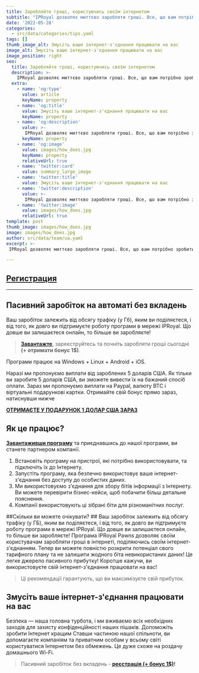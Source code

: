```yaml
---
title: Заробляйте гроші, користуючись своїм інтернетом
subtitle: "IPRoyal дозволяє миттєво заробляти гроші. Все, що вам потрібно зробити, щоб почати отримувати дохід, це створити безкоштовний обліковий запис і встановити наш додаток."
date: '2022-05-28'
categories:
  - src/data/categories/tips.yaml
tags: []
thumb_image_alt: Змусіть ваше інтернет-з'єднання працювати на вас
image_alt: Змусіть ваше інтернет-з'єднання працювати на вас
image_position: right
seo:
  title: Заробляйте гроші, користуючись своїм інтернетом
  description: >-
    IPRoyal дозволяє миттєво заробляти гроші. Все, що вам потрібно зробити, щоб почати отримувати дохід, це створити безкоштовний обліковий запис і встановити наш додаток.
  extra:
    - name: 'og:type'
      value: article
      keyName: property
    - name: 'og:title'
      value: Змусіть ваше інтернет-з'єднання працювати на вас
      keyName: property
    - name: 'og:description'
      value: >-
       IPRoyal дозволяє миттєво заробляти гроші. Все, що вам потрібно зробити, щоб почати отримувати дохід, це створити безкоштовний обліковий запис і встановити наш додаток.
      keyName: property
    - name: 'og:image'
      value: images/how_does.jpg
      keyName: property
      relativeUrl: true
    - name: 'twitter:card'
      value: summary_large_image
    - name: 'twitter:title'
      value: Змусіть ваше інтернет-з'єднання працювати на вас
    - name: 'twitter:description'
      value: >-
       IPRoyal дозволяє миттєво заробляти гроші. Все, що вам потрібно зробити, щоб почати отримувати дохід, це створити безкоштовний обліковий запис і встановити наш додаток.
    - name: 'twitter:image'
      value: images/how_does.jpg
      relativeUrl: true
template: post
thumb_image: images/how_does.jpg
image: images/how_does.jpg
author: src/data/team/ua.yaml
excerpt: >-
 IPRoyal дозволяє миттєво заробляти гроші. Все, що вам потрібно зробити, щоб почати отримувати дохід, це створити безкоштовний обліковий запис і встановити наш додаток.

---
```

## [Регистрация](https://bit.ly/3wUK8nZ "Регистрация")

----------

## Пасивний заробіток на автоматі без вкладень ##

Ваш заробіток залежить від обсягу трафіку (у Гб), яким ви поділяєтеся, і від того, як довго ви підтримуєте роботу програми в мережі IPRoyal. Що довше ви залишаєтеся онлайн, то більше ви заробляєте!

> **[Завантажте](https://bit.ly/3wUK8nZ "Пасивний заробіток без вкладень")**, зареєструйтесь та почніть заробляти гроші сьогодні **(+ отримати бонус 1$)**.

Програми працює на Windows + Linux + Android + iOS.
 
Наразі ми пропонуємо виплати від зароблених 5 доларів США. Як тільки ви заробите 5 доларів США, ви зможете вивести їх на бажаний спосіб оплати.
Зараз ми пропонуємо виплати на Paypal, валюту BTC і віртуальні подарункові картки.
Отримайте свій бонус прямо зараз, натиснувши нижче

**[ОТРИМАЄТЕ У ПОДАРУНОК 1 ДОЛАР США ЗАРАЗ](https://bit.ly/3wUK8nZ "ОТРИМАЄТЕ У ПОДАРУНОК 1 ДОЛАР США ЗАРАЗ")**

## Як це працює? ##
**[Завантаживши програму](https://bit.ly/3wUK8nZ "Пасивний заробіток без вкладень")** та приєднавшись до нашої програми, ви станете партнером компанії.
1. Встановіть програму на пристрої, які потрібно використовувати, та підключіть їх до Інтернету.
2. Запустіть програму, яка безпечно використовує ваше інтернет-з'єднання без доступу до особистих даних.
3. Ми використовуємо з'єднання для збору бітів інформації з Інтернету. Ви можете перевірити бізнес-кейси, щоб побачити більш детальне пояснення.
4. Компанії використовують ці зібрані біти для різноманітних послуг.

##Скільки ви можете очікувати? ##
Ваш заробіток залежить від обсягу трафіку (у ГБ), яким ви поділяєтеся, і від того, як довго ви підтримуєте роботу програми в мережі IPRoyal. Що довше ви залишаєтеся онлайн, то більше ви заробляєте!
Програма IPRoyal Pawns дозволяє своїм користувачам заробляти гроші в інтернеті, поділяючись своїм інтернет-з'єднанням. Тепер ви можете повністю розкрити потенціал свого тарифного плану та не залишити жодного біта невикористаних даних! Це легке джерело пасивного прибутку!
Коротше кажучи, ви використовуєте свій інтернет-з'єднання працювати на вас!

> Ці рекомендації гарантують, що ви максимізуєте свій прибуток.

## Змусіть ваше інтернет-з'єднання працювати на вас ##
Безпека — наша головна турбота, і ми вживаємо всіх необхідних заходів для захисту конфіденційності наших пішаків.
Допоможіть зробити Інтернет кращим
Ставши частиною нашої спільноти, ви допомагаєте компаніям та приватним особам у всьому світі користуватися Інтернетом без обмежень. Це дуже схоже на роздачу домашнього Wi-Fi.
> Пасивний заробіток без вкладень -  **[реєстрація (+ бонус 1$)](https://bit.ly/3wUK8nZ "почати заробляти")!**

